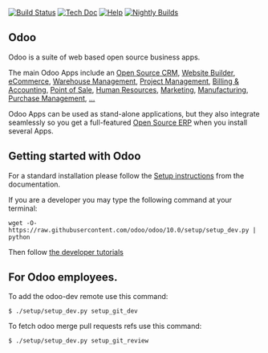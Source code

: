 [![Build Status](http://runbot.odoo.com/runbot/badge/flat/1/10.0.svg)](http://runbot.odoo.com/runbot)
[![Tech Doc](http://img.shields.io/badge/10.0-docs-875A7B.svg?style=flat)](http://www.odoo.com/documentation/10.0)
[![Help](http://img.shields.io/badge/10.0-help-875A7B.svg?style=flat)](https://www.odoo.com/forum/help-1)
[![Nightly Builds](http://img.shields.io/badge/10.0-nightly-875A7B.svg?style=flat)](http://nightly.odoo.com/)

Odoo
----

Odoo is a suite of web based open source business apps.

The main Odoo Apps include an <a href="https://www.odoo.com/page/crm">Open Source CRM</a>,
<a href="https://www.odoo.com/page/website-builder">Website Builder</a>,
<a href="https://www.odoo.com/page/e-commerce">eCommerce</a>,
<a href="https://www.odoo.com/page/warehouse">Warehouse Management</a>,
<a href="https://www.odoo.com/page/project-management">Project Management</a>,
<a href="https://www.odoo.com/page/accounting">Billing &amp; Accounting</a>,
<a href="https://www.odoo.com/page/point-of-sale">Point of Sale</a>,
<a href="https://www.odoo.com/page/employees">Human Resources</a>,
<a href="https://www.odoo.com/page/lead-automation">Marketing</a>,
<a href="https://www.odoo.com/page/manufacturing">Manufacturing</a>,
<a href="https://www.odoo.com/page/purchase">Purchase Management</a>,
<a href="https://www.odoo.com/#apps">...</a>

Odoo Apps can be used as stand-alone applications, but they also integrate seamlessly so you get
a full-featured <a href="https://www.odoo.com">Open Source ERP</a> when you install several Apps.


Getting started with Odoo
-------------------------
For a standard installation please follow the <a href="https://www.odoo.com/documentation/10.0/setup/install.html">Setup instructions</a>
from the documentation.

If you are a developer you may type the following command at your terminal:

    wget -O- https://raw.githubusercontent.com/odoo/odoo/10.0/setup/setup_dev.py | python

Then follow <a href="https://www.odoo.com/documentation/10.0/tutorials.html">the developer tutorials</a>


For Odoo employees.
------------------

To add the odoo-dev remote use this command:

    $ ./setup/setup_dev.py setup_git_dev

To fetch odoo merge pull requests refs use this command:

    $ ./setup/setup_dev.py setup_git_review

